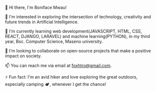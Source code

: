   👋 Hi there, I'm Boniface Mwau!

👀 I'm interested in exploring the intersection of technology, creativity and future trends in Artificial Intelligence. 

🌱 I'm currently learning web development(JAVASCRIPT, HTML, CSS, REACT, DJANGO, LARAVEL) and machine learning(PYTHON), in my third year, Bsc. Computer Science, Maseno university. 

💞️ I'm looking to collaborate on open-source projects that make a positive impact on society.

📫 You can reach me via email at foxhtro@gmail.com. 

⚡ Fun fact: I'm an avid hiker and love exploring the great outdoors, especially camping 🏕, whenever I get the chance!

<!---
foxh79/foxh79 is a ✨ special ✨ repository because its `README.md` (this file) appears on your GitHub profile.
You can click the Preview link to take a look at your changes.
--->
